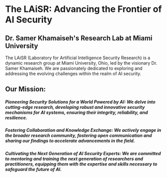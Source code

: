 # The LAiSR: Advancing the Frontier of AI Security

## Dr. Samer Khamaiseh's Research Lab at Miami University

The LAiSR (Laboratory for Artificial Intelligence Security Research) is a dynamic research group at Miami University, Ohio, led by the visionary Dr. Samer Khamaiseh. We are passionately dedicated to exploring and addressing the evolving challenges within the realm of AI security.

## Our Mission:

##### Pioneering Security Solutions for a World Powered by AI: We delve into cutting-edge research, developing robust and innovative security mechanisms for AI systems, ensuring their integrity, reliability, and resilience.
##### Fostering Collaboration and Knowledge Exchange: We actively engage in the broader research community, fostering open communication and sharing our findings to accelerate advancements in the field.
##### Cultivating the Next Generation of AI Security Experts: We are committed to mentoring and training the next generation of researchers and practitioners, equipping them with the expertise and skills necessary to safeguard the future of AI.
